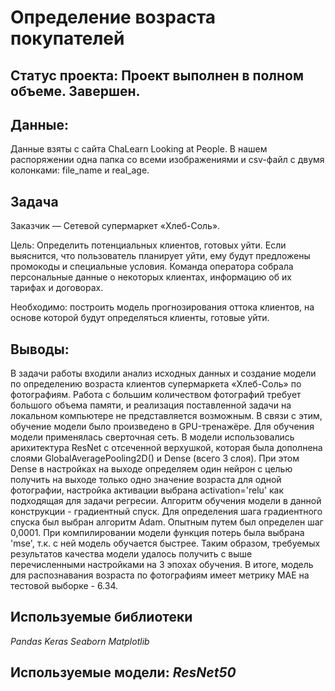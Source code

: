 # Определение возраста покупателей

## Статус проекта: Проект выполнен в полном объеме. Завершен.

## Данные:

Данные взяты с сайта ChaLearn Looking at People.
В нашем распоряжении одна папка со всеми изображениями и csv-файл с двумя колонками: file_name и real_age.

## Задача

Заказчик — Сетевой супермаркет «Хлеб-Соль».

Цель: Определить потенциальных клиентов, готовых уйти. Если выяснится, что пользователь планирует уйти, ему будут предложены промокоды и специальные условия. Команда оператора собрала персональные данные о некоторых клиентах, информацию об их тарифах и договорах.

Необходимо: построить модель прогнозирования оттока клиентов, на основе которой будут определяться клиенты, готовые уйти.

## Выводы: 
В задачи работы входили анализ исходных данных и создание модели по определению возраста клиентов супермаркета «Хлеб-Соль» по фотографиям.
Работа с большим количеством фотографий требует большого объема памяти, и реализация поставленной задачи на локальном компьютере не представляется возможным. В связи с этим, обучение модели было произведено в GPU-тренажёре.
Для обучения модели применялась сверточная сеть. В модели использовались арихитектура ResNet с отсеченной верхушкой, которая была дополнена слоями GlobalAveragePooling2D() и Dense (всего 3 слоя). При этом Dense в настройках на выходе определяем один нейрон с целью получить на выходе только одно значение возраста для одной фотографии, настройка активации выбрана activation='relu' как подходящая для задачи регресии. Алгоритм обучения модели в данной конструкции - градиентный спуск. Для определения шага градиентного спуска был выбран алгоритм Adam. Опытным путем был определен шаг 0,0001. При компилировании модели функция потерь была выбрана 'mse', т.к. с ней модель обучается быстрее.
Таким образом, требуемых результатов качества модели удалось получить с выше перечисленными настройками на 3 эпохах обучения. В итоге, модель для распознавания возраста по фотографиям имеет метрику MAE на тестовой выборке - 6.34.

## Используемые библиотеки

*Pandas*
*Keras*
*Seaborn*
*Matplotlib*

## Используемые модели: *ResNet50*